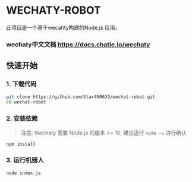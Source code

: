 # WECHATY-ROBOT

此项目是一个基于wecahty构建的Node.js 应用。

### wechaty中文文档 <https://docs.chatie.io/wechaty>

## 快速开始

### 1. 下载代码
```sh
git clone https://github.com/Star400633/wechat-robot.git
cd wechat-robot
```

### 2. 安装依赖
> 注意: Wechaty 需要 Node.js 的版本 >= 10, 建议运行 `node -v` 进行确认

```sh
npm install
```

### 3. 运行机器人
```sh
node index.js
```
